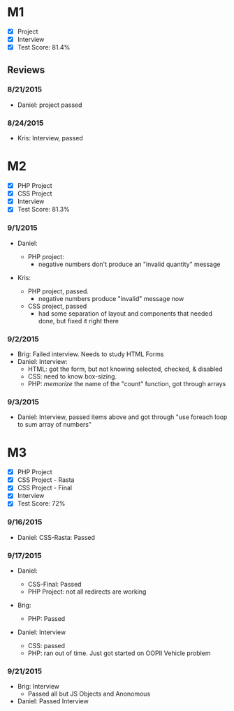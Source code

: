 # M1

- [x] Project
- [x] Interview
- [x] Test Score: 81.4%

## Reviews

### 8/21/2015
- Daniel: project passed

### 8/24/2015
- Kris: Interview, passed

# M2

- [x] PHP Project
- [x] CSS Project
- [x] Interview
- [x] Test Score: 81.3%

### 9/1/2015
- Daniel: 
  - PHP project:
    - negative numbers don't produce an "invalid quantity" message

- Kris: 
  - PHP project, passed. 
    - negative numbers produce "invalid" message now
  - CSS project, passed
    - had some separation of layout and components that needed done, but fixed it right there

### 9/2/2015
- Brig: Failed interview. Needs to study HTML Forms
- Daniel: Interview:
  - HTML: got the form, but not knowing selected, checked, & disabled
  - CSS: need to know box-sizing.
  - PHP: *memorize* the name of the "count" function, got through arrays

### 9/3/2015
- Daniel: Interview, passed items above and got through "use foreach loop to sum array of numbers"

# M3

- [x] PHP Project
- [x] CSS Project - Rasta
- [x] CSS Project - Final
- [x] Interview
- [x] Test Score: 72%

### 9/16/2015
- Daniel: CSS-Rasta: Passed

### 9/17/2015
- Daniel:
  - CSS-Final: Passed
  - PHP Project: not all redirects are working

- Brig:
  - PHP: Passed

- Daniel: Interview
  - CSS: passed
  - PHP: ran out of time. Just got started on OOPII Vehicle problem

### 9/21/2015
- Brig: Interview
  - Passed all but JS Objects and Anonomous
- Daniel: Passed Interview 
